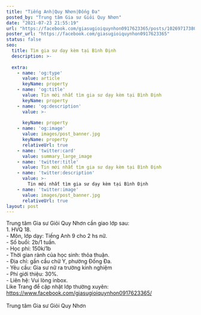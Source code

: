 ```yaml
---
title: "Tiếng Anh|Quy Nhơn|Đống Đa"
posted_by: "Trung tâm Gia sư Giỏi Quy Nhơn"
date: "2021-07-23 21:55:19"
url: "https://facebook.com/giasugioiquynhon0917623365/posts/1026971738041486"
poster_url: "https://facebook.com/giasugioiquynhon0917623365"
status: false
seo:
  title: Tìm gia sư dạy kèm tại Bình Định
  description: >-
    
  extra:
    - name: 'og:type'
      value: article
      keyName: property
    - name: 'og:title'
      value: Tin mới nhất tìm gia sư dạy kèm tại Bình Định
      keyName: property
    - name: 'og:description'
      value: >-
        
      keyName: property
    - name: 'og:image'
      value: images/post_banner.jpg
      keyName: property
      relativeUrl: true
    - name: 'twitter:card'
      value: summary_large_image
    - name: 'twitter:title'
      value: Tin mới nhất tìm gia sư dạy kèm tại Bình Định
    - name: 'twitter:description'
      value: >-
        Tin mới nhất tìm gia sư dạy kèm tại Bình Định
    - name: 'twitter:image'
      value: images/post_banner.jpg
      relativeUrl: true
layout: post
---
```

Trung tâm Gia sư Giỏi Quy Nhơn cần giao lớp sau:<br>1. HVQ 18.<br>- Môn, lớp dạy: Tiếng Anh 9 cho 2 hs nữ.<br>- Số buổi: 2b/1 tuần.<br>- Học phí: 150k/1b<br>- Thời gian rảnh của học sinh: thỏa thuận.<br>- Địa chỉ: gần cầu chữ Y, phường Đống Đa.<br>- Yêu cầu: Gia sư nữ ra trường kinh nghiệm<br>- Phí giới thiệu: 30%.<br>- Liên hệ: Vui lòng inbox.<br>Like Trang để cập nhật lớp thường xuyên: https://www.facebook.com/giasugioiquynhon0917623365/<br><br>Trung tâm Gia sư Giỏi Quy Nhơn
